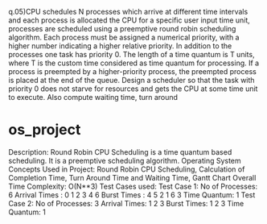 q.05)CPU schedules N processes which arrive at different time intervals and each process is
allocated the CPU for a specific user input time unit, processes are scheduled using a preemptive
round robin scheduling algorithm. Each process must be assigned a numerical priority, with a
higher number indicating a higher relative priority. In addition to the processes one task has
priority 0. The length of a time quantum is T units, where T is the custom time considered as
time quantum for processing. If a process is preempted by a higher-priority process, the
preempted process is placed at the end of the queue. Design a scheduler so that the task with
priority 0 does not starve for resources and gets the CPU at some time unit to execute. Also
compute waiting time, turn around





# os_project
Description:   Round Robin CPU Scheduling is a time quantum based  scheduling. It is a preemptive scheduling algorithm.   Operating System Concepts Used in Project:   Round Robin CPU Scheduling, Calculation of Completion Time, Turn Around Time and Waiting Time, Gantt Chart    Overall Time Complexity: O(N**3) Test Cases used:  Test Case 1: No of Processes: 6 Arrival Times : 0 1 2 3 4 6 Burst Times : 4 5 2 1 6 3 Time Quantum: 1  Test Case 2: No of Processes: 3 Arrival Times: 1 2 3 Burst Times: 1 2 3 Time Quantum: 1
